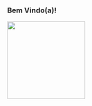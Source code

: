 ### Bem Vindo(a)!


<div>
  <img  height="180em" src="https://github-readme-stats.vercel.app/api/top-langs/?username=carolribeiro0&layout=compact&langs_count=16&theme=tokyonight"/>
</div>
<br>
